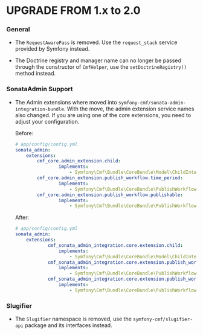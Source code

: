 UPGRADE FROM 1.x to 2.0
=======================

### General

 * The `RequestAwarePass` is removed. Use the `request_stack` service provided
   by Symfony instead.

 * The Doctrine registry and manager name can no longer be passed through the
   constructor of `CmfHelper`, use the `setDoctrineRegistry()` method instead.

### SonataAdmin Support

 * The Admin extensions where moved into `symfony-cmf/sonata-admin-integration-bundle`.
   With the move, the admin extension service names also changed. If you are using one of the core extensions,
   you need to adjust your configuration.
   
   Before:
   
   ```yaml
   # app/config/config.yml
   sonata_admin:
       extensions:
           cmf_core.admin_extension.child:
                   implements:
                       - Symfony\Cmf\Bundle\CoreBundle\Model\ChildInterface
           cmf_core.admin_extension.publish_workflow.time_period:
                   implements:
                       - Symfony\Cmf\Bundle\CoreBundle\PublishWorkflow\PublishTimePeriodInterface
           cmf_core.admin_extension.publish_workflow.publishable:
                   implements:
                       - Symfony\Cmf\Bundle\CoreBundle\PublishWorkflow\PublishableInterface
   ```

   After:
       
   ```yaml
   # app/config/config.yml
   sonata_admin:
       extensions:
               cmf_sonata_admin_integration.core.extension.child:
                   implements:
                       - Symfony\Cmf\Bundle\CoreBundle\Model\ChildInterface
               cmf_sonata_admin_integration.core.extension.publish_workflow.time_period:
                   implements:
                       - Symfony\Cmf\Bundle\CoreBundle\PublishWorkflow\PublishTimePeriodInterface
               cmf_sonata_admin_integration.core.extension.publish_workflow.publishable:
                   implements:
                       - Symfony\Cmf\Bundle\CoreBundle\PublishWorkflow\PublishableInterface
   ```

### Slugifier

 * The `Slugifier` namespace is removed, use the `symfony-cmf/slugifier-api`
   package and its interfaces instead.
